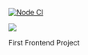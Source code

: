 [![Node CI](https://github.com/Vlad-Code/brain-games-2022/actions/workflows/eslint.yml/badge.svg)](https://github.com/Vlad-Code/brain-games-2022/actions/workflows/eslint.yml)

<a href="https://codeclimate.com/github/Vlad-Code/brain-games-2022/maintainability"><img src="https://api.codeclimate.com/v1/badges/2f18c9626217ca9a53bf/maintainability" /></a>

First Frontend Project
